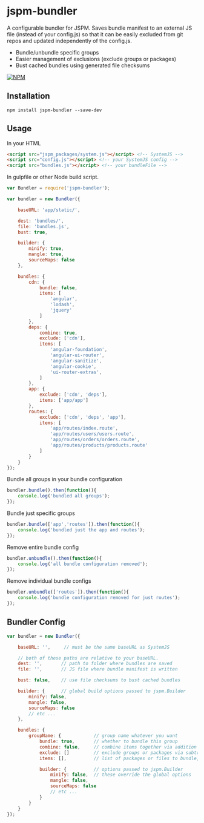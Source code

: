 # jspm-bundler

A configurable bundler for JSPM. Saves bundle manifest to an external JS file
(instead of your config.js) so that it can be easily excluded from git repos
and updated independently of the config.js.

* Bundle/unbundle specific groups
* Easier management of exclusions (exclude groups or packages)
* Bust cached bundles using generated file checksums

[![NPM](https://nodei.co/npm/jspm-bundler.png?downloads=true)](https://nodei.co/npm/jspm-bundler/)

## Installation

```
npm install jspm-bundler --save-dev
```

## Usage

In your HTML

```html
<script src="jspm_packages/system.js"></script> <!-- SystemJS -->
<script src="config.js"></script> <!-- your SystemJS config -->
<script src="bundles.js"></script> <!-- your bundleFile -->
```

In gulpfile or other Node build script.

```javascript
var Bundler = require('jspm-bundler');

var bundler = new Bundler({

    baseURL: 'app/static/',

    dest: 'bundles/',
    file: 'bundles.js',
    bust: true,

    builder: {
        minify: true,
        mangle: true,
        sourceMaps: false
    },

    bundles: {
        cdn: {
            bundle: false,
            items: [
                'angular',
                'lodash',
                'jquery'
            ]
        },
        deps: {
            combine: true,
            exclude: ['cdn'],
            items: [
                'angular-foundation',
                'angular-ui-router',
                'angular-sanitize',
                'angular-cookie',
                'ui-router-extras',
            ]
        },
        app: {
            exclude: ['cdn', 'deps'],
            items: ['app/app']
        },
        routes: {
            exclude: ['cdn', 'deps', 'app'],
            items: [
                'app/routes/index.route',
                'app/routes/users/users.route',
                'app/routes/orders/orders.route',
                'app/routes/products/products.route'
            ]
        }
    }
});
```

Bundle all groups in your bundle configuration

```javascript
bundler.bundle().then(function(){
    console.log('bundled all groups');
});
```

Bundle just specific groups

```javascript
bundler.bundle(['app','routes']).then(function(){
    console.log('bundled just the app and routes');
});
```

Remove entire bundle config

```javascript
bundler.unbundle().then(function(){
    console.log('all bundle configuration removed');
});
```

Remove individual bundle configs
```javascript
bundler.unbundle(['routes']).then(function(){
    console.log('bundle configuration removed for just routes');
});
```

## Bundler Config

```javascript
var bundler = new Bundler({

    baseURL: '',     // must be the same baseURL as SystemJS

    // both of these paths are relative to your baseURL.
    dest: '',       // path to folder where bundles are saved
    file: '',       // JS file where bundle manifest is written

    bust: false,    // use file checksums to bust cached bundles

    builder: {      // global build options passed to jspm.Builder
        minify: false,
        mangle: false,
        sourceMaps: false
        // etc ...
    },

    bundles: {
        groupName: {            // group name whatever you want
            bundle: true,       // whether to bundle this group
            combine: false,     // combine items together via addition
            exclude: []         // exclude groups or packages via subtraction
            items: [],          // list of packages or files to bundle,

            builder: {          // options passed to jspm.Builder
                minify: false,  // these override the global options
                mangle: false,
                sourceMaps: false
                // etc ...
            }
        }
    }
});
```

